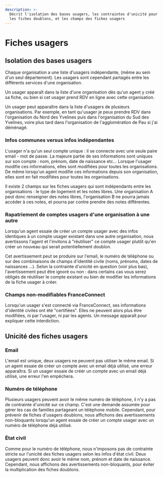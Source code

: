 ```yaml
---
description: >-
  Décrit l'isolation des bases usagers, les contraintes d'unicité pour éviter
  les fiches doublons, et les champs des fiches usagers
---
```


# Fiches usagers

## Isolation des bases usagers

Chaque organisation a une liste d'usagers indépendante, \(même au sein d'un seul département\). Les usagers sont cependant partagés entre les différents services d'une organisation.

Un usager apparaît dans la liste d'une organisation dès qu'un agent y créé sa fiche, ou bien si cet usager prend RDV en ligne avec cette organisation.

Un usager peut apparaître dans la liste d'usagers de plusieurs organisations. Par exemple, en tant qu'usager je peux prendre RDV dans l'organisation du Nord des Yvelines puis dans l'organisation du Sud des Yvelines, voire plus tard dans l'organisation de l'agglomération de Pau si j'ai déménagé.

### Infos communes versus infos indépendantes

L'usager n'a qu'un seul compte unique : il se connecte avec une seule paire email - mot de passe. La majeure partie de ses informations sont uniques sur son compte : nom, prénom, date de naissance etc... Lorsque l'usager modifie ces informations, elles sont modifiées pour toutes les organisations. De même lorsqu'un agent modifie ces informations depuis son organisation, elles sont en fait modifiées pour toutes les organisations.

Il existe 2 champs sur les fiches usagers qui sont indépendants entre les organisations : le type de logement et les notes libres. Une organisation A peut donc renseigner des notes libres, l'organisation B ne pourra jamais accéder à ces notes, et pourra par contre prendre des notes différentes. 

### Rapatriement de comptes usagers d'une organisation à une autre

Lorsqu'un agent essaie de créer un compte usager avec des infos identiques à un compte usager existant dans une autre organisation, nous avertissons l'agent et l'invitons à "réutiliser" ce compte usager plutôt qu'en créer un nouveau qui serait potentiellement doublon.

Cet avertissement peut se produire sur l'email, le numéro de téléphone ou sur des combinaisons de champs d'identité civile \(noms, prénoms, dates de naissances ...\). Selon la contrainte d'unicité en question \(voir plus bas\), l'avertissement peut être ignoré ou non : dans certains cas vous serez obligés de réutiliser le compte existant ou bien de modifier les informations de la fiche usager à créer.

### Champs non-modifiables FranceConnect

Lorsqu'un usager s'est connecté via FranceConnect, ses informations d'identité civiles ont été "certifiées". Elles ne peuvent alors plus être modifiées, ni par l'usager, ni par les agents. Un message apparaît pour expliquer cette interdiction.

## Unicité des fiches usagers

### Email

L'email est unique, deux usagers ne peuvent pas utiliser le même email. Si un agent essaie de créer un compte avec un email déjà utilisé, une erreur apparaîtra. Si un usager essaie de créér un compte avec un email déjà utilisé, une erreur l'en empêchera.

### Numéro de téléphone

Plusieurs usagers peuvent avoir le même numéro de téléphone, il n'y a pas de contrainte d'unicité sur ce champ. C'est une demande assumée pour gérer les cas de familles partageant un téléphone mobile. Cependant, pour prévenir de fiches d'usagers doublons, nous affichons des avertissements non-bloquants lorsqu'un agent essaie de créer un compte usager avec un numéro de téléphone déjà utilisé.

### État civil

Comme pour le numéro de téléphone, nous n'imposons pas de contrainte stricte sur l'unicité des fiches usagers selon les infos d'état civil. Deux usagers peuvent donc avoir le même nom, prénom et date de naissance. Cependant, nous affichons des avertissements non-bloquants, pour éviter la multiplication des fiches doublons.



